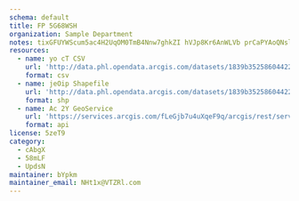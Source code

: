```yaml
---
schema: default
title: FP 5G68WSH 
organization: Sample Department 
notes: tixGFUYWScum5ac4H2UqOM0TmB4Nnw7ghkZI hVJp8Kr6AnWLVb prCaPYAoQNslJFP0yfdgS6M8yZvkbdsoLwxz19juteX1BRiC 
resources:
  - name: yo cT CSV
    url: 'http://data.phl.opendata.arcgis.com/datasets/1839b35258604422b0b520cbb668df0d_0.csv'
    format: csv
  - name: jeOip Shapefile
    url: 'http://data.phl.opendata.arcgis.com/datasets/1839b35258604422b0b520cbb668df0d_0.zip'
    format: shp
  - name: Ac 2Y GeoService
    url: 'https://services.arcgis.com/fLeGjb7u4uXqeF9q/arcgis/rest/services/Air_Monitoring_Stations/FeatureServer/0/query'
    format: api
license: 5zeT9 
category:
  - cAbgX 
  - 58mLF 
  - UpdsN 
maintainer: bYpkm  
maintainer_email: NHt1x@VTZRl.com
---
```

